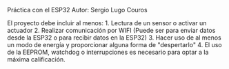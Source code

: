 Práctica con el ESP32
Autor: Sergio Lugo Couros

El proyecto debe incluir al menos: 1. Lectura de un sensor o activar un actuador 2. Realizar comunicación por WIFI (Puede ser para enviar datos desde la ESP32 o para recibir datos en la ESP32) 3. Hacer uso de al menos un modo de energía y proporcionar alguna forma de "despertarlo" 4. El uso de la EEPROM, watchdog o interrupciones es necesario para optar a la máxima calificación.